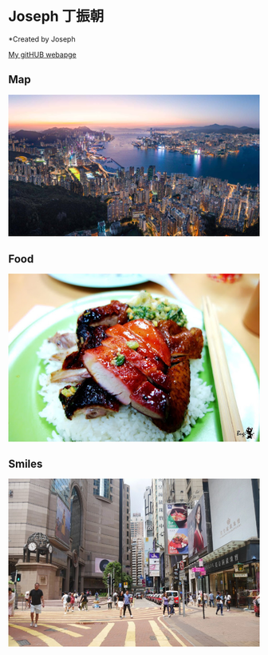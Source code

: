 
# Joseph 丁振朝

*Created by Joseph

[My gitHUB webapge](file:///C:/Users/User/Downloads/%E4%B8%AD%E6%96%87CV%20%20(1).html)


## Map

![image](https://github.com/james61405/image/blob/main/the-charm-of-the-bright-city-1920x1080.jpg?raw=true)


## Food

![image](https://github.com/james61405/image/blob/main/DSC02216_%E5%89%AF%E6%9C%AC.jpg?raw=true)

## Smiles
![image](https://github.com/james61405/image/blob/main/batch_HokngKong_Times-Square_P1220576.jpg?raw=true)
